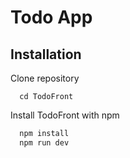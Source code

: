 
# Todo App


## Installation
Clone repository
```
  cd TodoFront
```

Install TodoFront with npm

```bash
  npm install 
  npm run dev
```
    